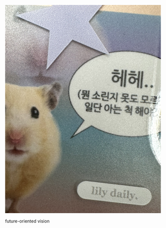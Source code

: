 ![안녕안녕나는뇽이야](https://github.com/nyongone/nyongone/blob/main/9EE0C125-0BB7-40F1-A631-F963975CA0B8_1_102_o.jpeg?raw=true)

future-oriented vision
